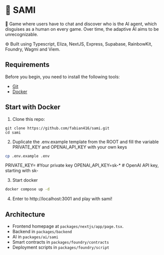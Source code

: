 # 🤖 SAMI

🧪 Game where users have to chat and discover who is the AI agent, which disguises as a human on every game. Over time, the adaptive AI aims to be unrecognizable.

⚙️ Built using Typescript, Eliza, NextJS, Express, Supabase, RainbowKit, Foundry, Wagmi and Viem.

## Requirements

Before you begin, you need to install the following tools:

- [Git](https://git-scm.com/downloads)
- [Docker](https://docs.docker.com/get-started/get-docker/)


## Start with Docker

1. Clone this repo:

```
git clone https://github.com/fabian416/sami.git
cd sami
```

2. Duplicate the .env.example template from the ROOT and fill the variable PRIVATE_KEY and OPENAI_API_KEY with your own keys

```bash
cp .env.example .env
```
PRIVATE_KEY= #Your private key
OPENAI_API_KEY=sk-* # OpenAI API key, starting with sk-

3. Start docker

```bash
docker compose up -d
```

4. Enter to http://localhost:3001 and play with sami!


## Architecture

- Frontend homepage at `packages/nextjs/app/page.tsx`.
- Backend in `packages/backend`
- AI in `packages/ai/sami`
- Smart contracts in `packages/foundry/contracts`
- Deployment scripts in `packages/foundry/script`
